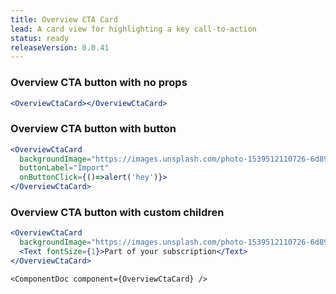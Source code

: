 ```yaml
---
title: Overview CTA Card
lead: A card view for highlighting a key call-to-action
status: ready
releaseVersion: 0.0.41
---
```


### Overview CTA button with no props
```.jsx
<OverviewCtaCard></OverviewCtaCard>
```

### Overview CTA button with button
```.jsx
<OverviewCtaCard 
  backgroundImage="https://images.unsplash.com/photo-1539512110726-6d89c892f117?ixlib=rb-0.3.5&ixid=eyJhcHBfaWQiOjEyMDd9&s=10cd46d36ba78d30891de50e25907fe6&auto=format&fit=crop&w=2089&q=80"
  buttonLabel="Import"
  onButtonClick={()=>alert('hey')}>
</OverviewCtaCard>
```

### Overview CTA button with custom children
```.jsx
<OverviewCtaCard 
  backgroundImage="https://images.unsplash.com/photo-1539512110726-6d89c892f117?ixlib=rb-0.3.5&ixid=eyJhcHBfaWQiOjEyMDd9&s=10cd46d36ba78d30891de50e25907fe6&auto=format&fit=crop&w=2089&q=80">
  <Text fontSize={1}>Part of your subscription</Text>
</OverviewCtaCard>
```

```!jsx
<ComponentDoc component={OverviewCtaCard} />
```